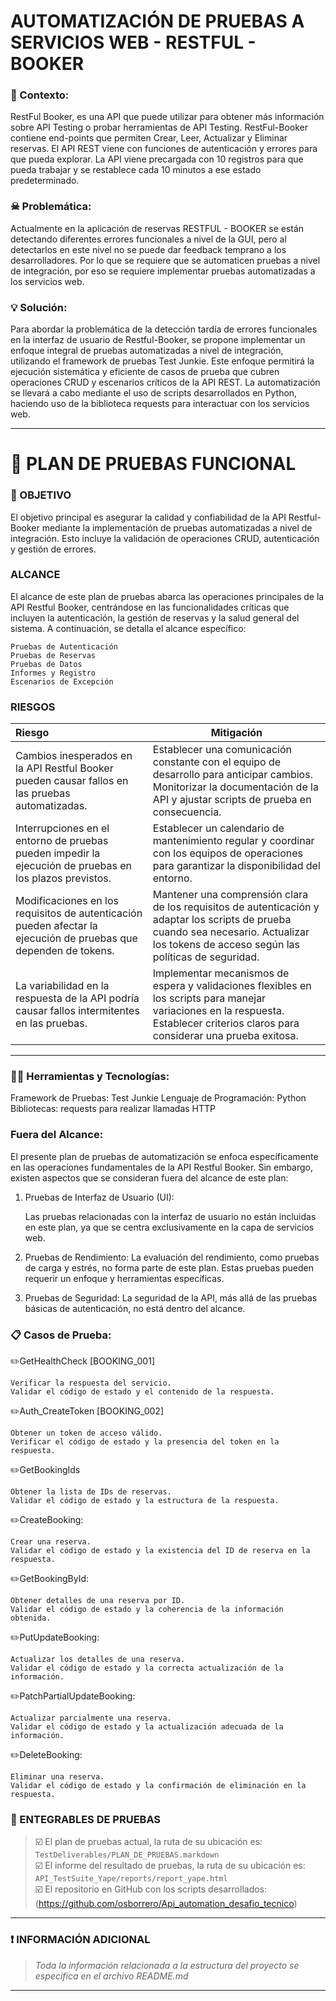 # AUTOMATIZACIÓN DE PRUEBAS A SERVICIOS WEB - RESTFUL - BOOKER

### 📄 Contexto:

RestFul Booker, es una API que puede utilizar para obtener más información sobre API Testing o probar herramientas de API Testing. 
RestFul-Booker contiene end-points que permiten Crear, Leer, Actualizar y Eliminar reservas. 
El API REST viene con funciones de autenticación y errores para que pueda explorar. 
La API viene precargada con 10 registros para que pueda trabajar y se restablece cada 10 minutos a ese estado predeterminado.
### ☠ Problemática:

Actualmente en la aplicación de reservas RESTFUL - BOOKER se están detectando diferentes errores funcionales a nivel de la GUI, 
pero al detectarlos en este nivel no se puede dar feedback temprano a los desarrolladores. 
Por lo que se requiere que se automaticen pruebas a nivel de integración, 
por eso se requiere implementar pruebas automatizadas a los servicios web.

### 💡 Solución:

Para abordar la problemática de la detección tardía de errores funcionales 
en la interfaz de usuario de Restful-Booker, se propone implementar un enfoque 
integral de pruebas automatizadas a nivel de integración, utilizando el framework de 
pruebas Test Junkie. Este enfoque permitirá la ejecución sistemática y eficiente de 
casos de prueba que cubren operaciones CRUD y escenarios críticos de la API REST. 
La automatización se llevará a cabo mediante el uso de scripts desarrollados en Python, 
haciendo uso de la biblioteca requests para interactuar con los servicios web.

***

# 🤖 PLAN DE PRUEBAS FUNCIONAL



### 🎯 OBJETIVO

El objetivo principal es asegurar la calidad y confiabilidad de la API Restful-Booker 
mediante la implementación de pruebas automatizadas a nivel de integración. 
Esto incluye la validación de operaciones CRUD, autenticación y gestión de errores.

### ALCANCE
El alcance de este plan de pruebas abarca las operaciones principales de la API Restful Booker, 
centrándose en las funcionalidades críticas que incluyen la autenticación, 
la gestión de reservas y la salud general del sistema. A continuación, se detalla el alcance específico:


    Pruebas de Autenticación
    Pruebas de Reservas
    Pruebas de Datos
    Informes y Registro
    Escenarios de Excepción

### RIESGOS

| Riesgo                                                                                                           | Mitigación                                                                                                             |
|:-----------------------------------------------------------------------------------------------------------------|------------------------------------------------------------------------------------------------------------------------|
| Cambios inesperados en la API Restful Booker pueden causar fallos en las pruebas automatizadas.                  |  Establecer una comunicación constante con el equipo de desarrollo para anticipar cambios. Monitorizar la documentación de la API y ajustar scripts de prueba en consecuencia. |
| Interrupciones en el entorno de pruebas pueden impedir la ejecución de pruebas en los plazos previstos.         | Establecer un calendario de mantenimiento regular y coordinar con los equipos de operaciones para garantizar la disponibilidad del entorno.                                     |
| Modificaciones en los requisitos de autenticación pueden afectar la ejecución de pruebas que dependen de tokens. | Mantener una comprensión clara de los requisitos de autenticación y adaptar los scripts de prueba cuando sea necesario. Actualizar los tokens de acceso según las políticas de seguridad.|
| La variabilidad en la respuesta de la API podría causar fallos intermitentes en las pruebas.                     | Implementar mecanismos de espera y validaciones flexibles en los scripts para manejar variaciones en la respuesta. Establecer criterios claros para considerar una prueba exitosa.|

***

### 👨‍💻 Herramientas y Tecnologías:

Framework de Pruebas: Test Junkie
Lenguaje de Programación: Python
Bibliotecas: requests para realizar llamadas HTTP

### Fuera del Alcance:

El presente plan de pruebas de automatización se enfoca específicamente en las operaciones fundamentales de la API Restful Booker. 
Sin embargo, existen aspectos que se consideran fuera del alcance de este plan:

1) Pruebas de Interfaz de Usuario (UI):

    Las pruebas relacionadas con la interfaz de usuario no están incluidas en este plan, ya que se centra exclusivamente en la capa de servicios web.
    
2) Pruebas de Rendimiento:
   La evaluación del rendimiento, como pruebas de carga y estrés, no forma parte de este plan. 
      Estas pruebas pueden requerir un enfoque y herramientas específicas.

3) Pruebas de Seguridad:
   La seguridad de la API, más allá de las pruebas básicas de autenticación, no está dentro del alcance. 

### 📋 Casos de Prueba:

✏️GetHealthCheck [BOOKING_001]
    
    Verificar la respuesta del servicio.
    Validar el código de estado y el contenido de la respuesta.

✏️Auth_CreateToken [BOOKING_002]

    Obtener un token de acceso válido.
    Verificar el código de estado y la presencia del token en la respuesta.

✏️GetBookingIds

    Obtener la lista de IDs de reservas.
    Validar el código de estado y la estructura de la respuesta.

✏️CreateBooking:

    Crear una reserva.
    Validar el código de estado y la existencia del ID de reserva en la respuesta.

✏️GetBookingById:

    Obtener detalles de una reserva por ID.
    Validar el código de estado y la coherencia de la información obtenida.

✏️PutUpdateBooking:

    Actualizar los detalles de una reserva.
    Validar el código de estado y la correcta actualización de la información.

✏️PatchPartialUpdateBooking:

    Actualizar parcialmente una reserva.
    Validar el código de estado y la actualización adecuada de la información.

✏️DeleteBooking:

    Eliminar una reserva.
    Validar el código de estado y la confirmación de eliminación en la respuesta.

### 📨 ENTEGRABLES DE PRUEBAS

> ☑️ El plan de pruebas actual, la ruta de su ubicación es: `TestDeliverables/PLAN_DE_PRUEBAS.markdown`  
> ☑️ El informe del resultado de pruebas, la ruta de su ubicación es: `API_TestSuite_Yape/reports/report_yape.html`   
> ☑️ El repositorio en GitHub con los scripts
> desarrollados: (https://github.com/osborrero/Api_automation_desafio_tecnico)
***

### ❗ INFORMACIÓN ADICIONAL

> *Toda la información relacionada a la estructura del proyecto se especifica en el archivo README.md*

***